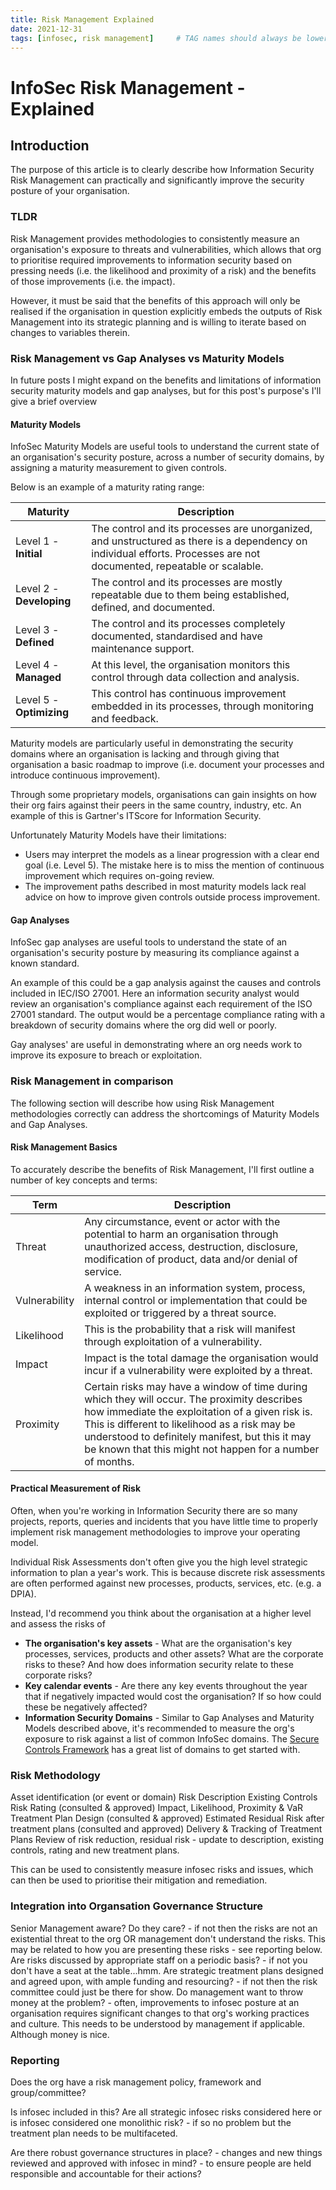 ```yaml
---
title: Risk Management Explained
date: 2021-12-31
tags: [infosec, risk management]     # TAG names should always be lowercase
---
```


# InfoSec Risk Management - Explained

## Introduction
The purpose of this article is to clearly describe how Information Security Risk Management can practically and significantly improve the security posture of your organisation. 

### TLDR
Risk Management provides methodologies to consistently measure an organisation's exposure to threats and vulnerabilities, which allows that org to prioritise required improvements to information security based on pressing needs (i.e. the likelihood and proximity of a risk) and the benefits of those improvements (i.e. the impact). 

However, it must be said that the benefits of this approach will only be realised if the organisation in question explicitly embeds the outputs of Risk Management into its strategic planning and is willing to iterate based on changes to variables therein. 

### Risk Management vs Gap Analyses vs Maturity Models
In future posts I might expand on the benefits and limitations of information security maturity models and gap analyses, but for this post's purpose's I'll give a brief overview

#### Maturity Models
InfoSec Maturity Models are useful tools to understand the current state of an organisation's security posture, across a number of security domains, by assigning a maturity measurement to given controls. 

Below is an example of a maturity rating range:

| **Maturity** | **Description** |
|--|--|
| Level 1 - **Initial** | The control and its processes are unorganized, and unstructured as there is a dependency on individual efforts. Processes are not documented, repeatable or scalable. |
| Level 2 - **Developing** | The control and its processes are mostly repeatable due to them being established, defined, and documented. |
|Level 3 - **Defined** | The control and its processes completely documented, standardised and have maintenance support.
|Level 4 - **Managed** | At this level, the organisation monitors this control through data collection and analysis.
|Level 5 - **Optimizing** | This control has continuous improvement embedded in its processes, through monitoring and feedback. |  
 
Maturity models are particularly useful in demonstrating the security domains where an organisation is lacking and through giving that organisation a basic roadmap to improve (i.e. document your processes and introduce continuous improvement).

Through some proprietary models, organisations can gain insights on how their org fairs against their peers in the same country, industry, etc. An example of this is Gartner's ITScore for Information Security.

Unfortunately Maturity Models have their limitations:
 - Users may interpret the models as a linear progression with a clear end goal (i.e. Level 5). The mistake here is to miss the mention of continuous improvement which requires on-going review.
 - The improvement paths described in most maturity models lack real advice on how to improve given controls outside process improvement.

#### Gap Analyses
InfoSec gap analyses are useful tools to understand the state of an organisation's security posture by measuring its compliance against a known standard.

An example of this could be a gap analysis against the causes and controls included in IEC/ISO 27001. Here an information security analyst would review an organisation's compliance against each requirement of the ISO 27001 standard. The output would be a percentage compliance rating with a breakdown of security domains where the org did well or poorly. 

Gay analyses' are useful in demonstrating where an org needs work to improve its exposure to breach or exploitation. 

### Risk Management in comparison
The following section will describe how using Risk Management methodologies correctly can address the shortcomings of Maturity Models and Gap Analyses. 

#### Risk Management Basics
To accurately describe the benefits of Risk Management, I'll first outline a number of key concepts and terms:

| **Term** | **Description** |
|--|--|
| Threat | Any circumstance, event or actor with the potential to harm an organisation through unauthorized access, destruction, disclosure, modification of product, data and/or denial of service. |
| Vulnerability | A weakness in an information system, process, internal control or implementation that could be exploited or triggered by a threat source.|
|Likelihood | This is the probability that a risk will manifest through exploitation of a vulnerability.
| Impact | Impact is the total damage the organisation would incur if a vulnerability were exploited by a threat. | 
| Proximity | Certain risks may have a window of time during which they will occur. The proximity describes how immediate the exploitation of a given risk is. This is different to likelihood as a risk may be understood to definitely manifest, but this it may be known that this might not happen for a number of months.|

#### Practical Measurement of Risk
Often, when you're working in Information Security there are so many projects, reports, queries and incidents that you have little time to properly implement risk management methodologies to improve your operating model.

Individual Risk Assessments don't often give you the high level strategic information to plan a year's work. This is because discrete risk assessments are often performed against new processes, products, services, etc. (e.g. a DPIA). 

Instead, I'd recommend you think about the organisation at a higher level and assess the risks of


- **The organisation's key assets** - What are the organisation's key processes, services, products and other assets? What are the corporate risks to these? And how does information security relate to these corporate risks?
- **Key calendar events** - Are there any key events throughout the year that if negatively impacted would cost the organisation? If so how could these be negatively affected?
- **Information Security Domains** - Similar to Gap Analyses and Maturity Models described above, it's recommended to measure the org's exposure to risk against a list of common InfoSec domains. The [Secure Controls Framework](https://www.securecontrolsframework.com/scf-domains "Secure Controls Framework") has a great list of domains to get started with.

### Risk Methodology

Asset identification (or event or domain)
Risk Description
Existing Controls
Risk Rating (consulted & approved)
	Impact, Likelihood, Proximity & VaR
Treatment Plan Design (consulted & approved)
Estimated Residual Risk after treatment plans (consulted and approved)
Delivery & Tracking of Treatment Plans
Review of risk reduction, residual risk - update to description, existing controls, rating and new treatment plans.

This can be used to consistently measure infosec risks and issues, which can then be used to prioritise their mitigation and remediation.

### Integration into Organsation Governance Structure

Senior Management aware?
Do they care? - if not then the risks are not an existential threat to the org OR management don't understand the risks. This may be related to how you are presenting these risks - see reporting below.
Are risks discussed by appropriate staff on a periodic basis? - if not you don't have a seat at the table...hmm.
Are strategic treatment plans designed and agreed upon, with ample funding and resourcing?  - if not then the risk committee could just be there for show.
Do management want to throw money at the problem? - often, improvements to infosec posture at an organisation requires significant changes to that org's working practices and culture. This needs to be understood by management if applicable. Although money is nice.

### Reporting

Does the org have a risk management policy, framework and group/committee?

Is infosec included in this? 
Are all strategic infosec risks considered here or is infosec considered one monolithic risk? - if so no problem but the treatment plan needs to be multifaceted. 

Are there robust governance structures in place?
	- changes and new things reviewed and approved with infosec in mind?
	- to ensure people are held responsible and accountable for their actions? 